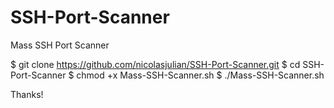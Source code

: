 # SSH-Port-Scanner
Mass SSH Port Scanner 

$ git clone https://github.com/nicolasjulian/SSH-Port-Scanner.git
$ cd SSH-Port-Scanner
$ chmod +x Mass-SSH-Scanner.sh
$ ./Mass-SSH-Scanner.sh


Thanks!
